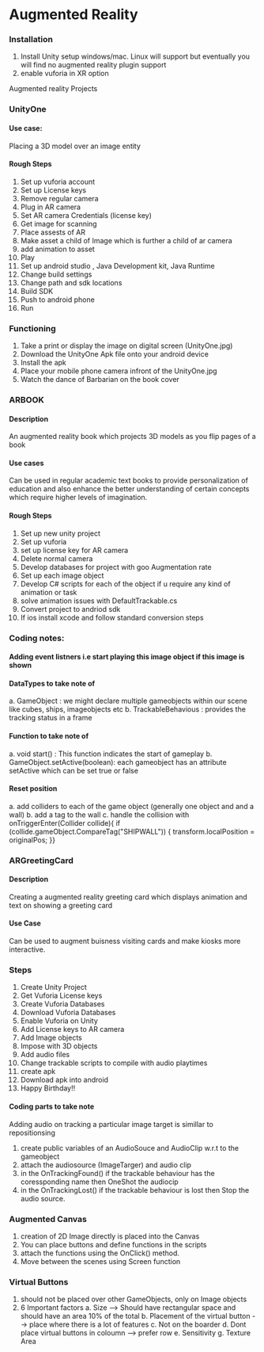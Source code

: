 # Augmented Reality 

### Installation
1. Install Unity setup windows/mac. Linux will support but eventually you will find no augmented reality plugin support
2. enable vuforia in XR option

Augmented reality Projects
### UnityOne

#### Use case: 
Placing a 3D model over an image entity
#### Rough Steps
1. Set up vuforia account
2. Set up License keys
3. Remove regular camera
4. Plug in AR camera
5. Set AR camera Credentials (license key)
6. Get image for scanning
7. Place assests of AR
8. Make asset a child of Image which is further a child of ar camera
9. add animation to asset
10. Play 
11. Set up android studio , Java Development kit, Java Runtime 
12. Change build settings
13. Change path and sdk locations
14. Build SDK
15. Push to android phone
16. Run

### Functioning
1. Take a print or display the image on digital screen (UnityOne.jpg)
2. Download the UnityOne Apk file onto your android device
3. Install the apk
4. Place your mobile phone camera infront of the UnityOne.jpg
5. Watch the dance of Barbarian on the book cover

### ARBOOK
#### Description
An augmented reality book which projects 3D models as you flip pages of a book
#### Use cases
Can be used in regular academic text books to provide personalization of education and also enhance the better understanding of certain concepts which require higher levels of imagination. 
#### Rough Steps
1. Set up new unity project
2. Set up vuforia
3. set up license key for AR camera
4. Delete normal camera 
5. Develop databases for project with goo Augmentation rate
6. Set up each image object
7. Develop C# scripts for each of the object if u require any kind of animation or task
8. solve animation issues with DefaultTrackable.cs 
9. Convert project to andriod sdk
10. If ios install xcode and follow standard conversion steps

### Coding notes:
#### Adding event listners i.e start playing this image object if this image is shown
#### DataTypes to take note of
a. GameObject : we might declare multiple gameobjects within our scene like cubes, ships, imageobjects etc
b. TrackableBehavious : provides the tracking status in a frame
#### Function to take note of
a. void start() : This function indicates the start of gameplay
b. GameObject.setActive(boolean): each gameobject has an attribute setActive which can be set true or false
#### Reset position
a. add colliders to each of the game object (generally one object and and a wall)
b. add a tag to the wall
c. handle the collision with 
                onTriggerEnter(Collider collide){ if (collide.gameObject.CompareTag("SHIPWALL"))
                      {
                         transform.localPosition = originalPos;
                         }}
### ARGreetingCard
#### Description
Creating a augmented reality greeting card which displays animation and text on showing a greeting card
#### Use Case
Can be used to augment buisness visiting cards and make kiosks more interactive.
### Steps
1. Create Unity Project
2. Get Vuforia License keys
3. Create Vuforia Databases
4. Download Vuforia Databases
5. Enable Vuforia on Unity
6. Add License keys to AR camera
7. Add Image objects
8. Impose with 3D objects
9. Add audio files
10. Change trackable scripts to compile with audio playtimes
11. create apk
12. Download apk into android
13. Happy Birthday!!
#### Coding parts to take note
Adding audio on tracking a particular image target is simillar to repositionsing 
1. create public variables of an AudioSouce and AudioClip w.r.t to the gameobject
2. attach the audiosource (ImageTarger) and audio clip 
3. in the OnTrackingFound() if the trackable behaviour has the coressponding name then OneShot the audiocip
4. in the OnTrackingLost() if the trackable behaviour is lost then Stop the audio source.


### Augmented Canvas
1. creation of 2D Image directly is placed into the Canvas
2. You can place buttons and define functions in the scripts
3. attach the functions using the OnClick() method.
4. Move between the scenes using Screen function

### Virtual Buttons
1. should not be placed over other GameObjects, only on Image objects
2. 6 Important factors
  a. Size --> Should have rectangular space and should have an area 10% of the total
  b. Placement of the virtual button --> place where there is a lot of features
  c. Not on the boarder 
  d. Dont place virtual buttons in coloumn --> prefer row
  e. Sensitivity
  g. Texture Area
  
